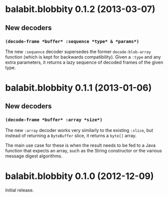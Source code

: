 # balabit.blobbity 0.1.2 (2013-03-07)

## New decoders

### `(decode-frame *buffer* :sequence *type* & *params*)`

The new `:sequence` decoder supersedes the former `decode-blob-array`
function (which is kept for backwards compatibility). Given a `:type`
and any extra parameters, it returns a lazy sequence of decoded frames
of the given type.

# balabit.blobbity 0.1.1 (2013-01-06)

## New decoders

### `(decode-frame *buffer* :array *size*)`

The new `:array` decoder works very similarly to the existing
`:slice`, but instead of returning a `ByteBuffer` slice, it returns a
`byte[]` array.

The main use case for these is when the result needs to be fed to a
Java function that expects an array, such as the String constructor or
the various message digest algorithms.

# balabit.blobbity 0.1.0 (2012-12-09)

Initial release.
